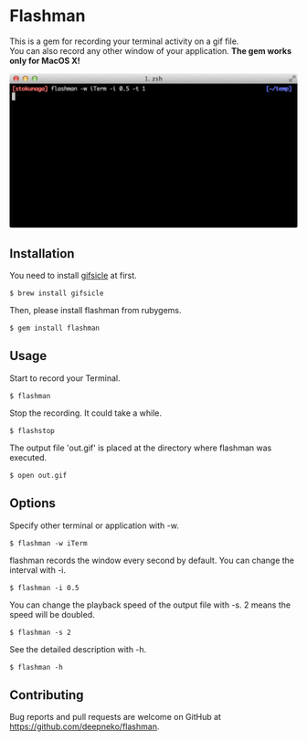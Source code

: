 # Flashman 

This is a gem for recording your terminal activity on a gif file.  
You can also record any other window of your application.
**The gem works only for MacOS X!**

![out](https://github.com/deepneko/flashman/blob/master/img/flashman.gif "out")

## Installation

You need to install [gifsicle](https://www.lcdf.org/gifsicle/ "gifsicle") at first.

    $ brew install gifsicle

Then, please install flashman from rubygems.

    $ gem install flashman

## Usage

Start to record your Terminal.

    $ flashman

Stop the recording. It could take a while.

    $ flashstop

The output file 'out.gif' is placed at the directory where flashman was executed.

    $ open out.gif

## Options

Specify other terminal or application with -w.

    $ flashman -w iTerm

flashman records the window every second by default. You can change the interval with -i.

    $ flashman -i 0.5

You can change the playback speed of the output file with -s. 2 means the speed will be doubled.

    $ flashman -s 2

See the detailed description with -h.

    $ flashman -h

## Contributing

Bug reports and pull requests are welcome on GitHub at https://github.com/deepneko/flashman.

